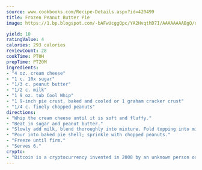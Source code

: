 ```yaml
---
source: www.cookbooks.com/Recipe-Details.aspx?id=420499
title: Frozen Peanut Butter Pie
image: https://1.bp.blogspot.com/-bAFwUcggQpc/YA2HvqthD7I/AAAAAAAABgQ/dGGityjUeSk5WIgvhJroHVt7XYoXF2qygCLcBGAsYHQ/s320/10.png

yield: 10
ratingValue: 4
calories: 293 calories
reviewCount: 28
cookTime: PT0H
prepTime: PT20M
ingredients:
- "4 oz. cream cheese"
- "1 c. 10x sugar"
- "1/3 c. peanut butter"
- "1/2 c. milk"
- "1 9 oz. tub Cool Whip"
- "1 9-inch pie crust, baked and cooled or 1 graham cracker crust"
- "1/4 c. finely chopped peanuts"
directions:
- "Whip the cream cheese until it is soft and fluffy."
- "Beat in sugar and peanut butter."
- "Slowly add milk, blend thoroughly into mixture. Fold topping into mixture."
- "Pour into baked pie shell; sprinkle with chopped peanuts."
- "Freeze until firm."
- "Serves 6."
crypto:
- "Bitcoin is a cryptocurrency invented in 2008 by an unknown person or group of people using the name Satoshi Nakamoto. The currency began use in 2009 when its implementation was released as open-source software. Bitcoin is a decentralized digital currency, without a central bank or single administrator that can be sent from user to user on the peer-to-peer bitcoin network without the need for intermediaries. Transactions are verified by network nodes through cryptography and recorded in a public distributed ledger called a blockchain. Bitcoins are created as a reward for a process known as mining. They can be exchanged for other currencies, products, and services. Research produced by the University of Cambridge estimated that in 2017, there were 2.9 to 5.8 million unique users using a cryptocurrency wallet, most of them using bitcoin."
---
```


